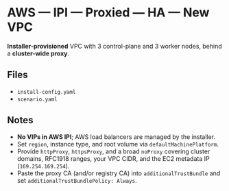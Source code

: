 # AWS — IPI — Proxied — HA — New VPC

**Installer-provisioned** VPC with 3 control-plane and 3 worker nodes, behind a **cluster-wide proxy**.

## Files
- `install-config.yaml`
- `scenario.yaml`

## Notes
- **No VIPs in AWS IPI**; AWS load balancers are managed by the installer.
- Set `region`, instance type, and root volume via `defaultMachinePlatform`.
- Provide `httpProxy`, `httpsProxy`, and a broad `noProxy` covering cluster domains, RFC1918 ranges, your VPC CIDR, and the EC2 metadata IP (`169.254.169.254`).
- Paste the proxy CA (and/or registry CA) into `additionalTrustBundle` and set `additionalTrustBundlePolicy: Always`.
